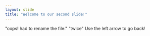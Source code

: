 ```yaml
---
layout: slide
title: "Welcome to our second slide!"
---
```

"oops! had to rename the file."
"twice"
Use the left arrow to go back!
